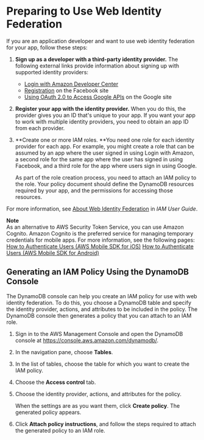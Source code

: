 # Preparing to Use Web Identity Federation<a name="WIF.PreparingForUse"></a>

If you are an application developer and want to use web identity federation for your app, follow these steps:

1. **Sign up as a developer with a third\-party identity provider\.** The following external links provide information about signing up with supported identity providers:
   + [Login with Amazon Developer Center](http://login.amazon.com/)
   + [Registration](https://developers.facebook.com/docs/plugins/registration/) on the Facebook site
   + [Using OAuth 2\.0 to Access Google APIs](https://developers.google.com/accounts/docs/OAuth2) on the Google site

1. **Register your app with the identity provider\.** When you do this, the provider gives you an ID that's unique to your app\. If you want your app to work with multiple identity providers, you need to obtain an app ID from each provider\.

1. **Create one or more IAM roles\. **You need one role for each identity provider for each app\. For example, you might create a role that can be assumed by an app where the user signed in using Login with Amazon, a second role for the same app where the user has signed in using Facebook, and a third role for the app where users sign in using Google\.

   As part of the role creation process, you need to attach an IAM policy to the role\. Your policy document should define the DynamoDB resources required by your app, and the permissions for accessing those resources\.

For more information, see [About Web Identity Federation](https://docs.aws.amazon.com/IAM/latest/UserGuide/id_roles_providers_oidc.html) in *IAM User Guide*\. 

**Note**  
As an alternative to AWS Security Token Service, you can use Amazon Cognito\. Amazon Cognito is the preferred service for managing temporary credentials for mobile apps\. For more information, see the following pages:  
[How to Authenticate Users \(AWS Mobile SDK for iOS\)](https://docs.aws.amazon.com/mobile/sdkforios/developerguide/cognito-auth.html)
[How to Authenticate Users \(AWS Mobile SDK for Android\)](https://docs.aws.amazon.com/mobile/sdkforandroid/developerguide/cognito-auth.html)

## Generating an IAM Policy Using the DynamoDB Console<a name="WIF.PreparingForUse.DDBConsole"></a>

The DynamoDB console can help you create an IAM policy for use with web identity federation\. To do this, you choose a DynamoDB table and specify the identity provider, actions, and attributes to be included in the policy\. The DynamoDB console then generates a policy that you can attach to an IAM role\.

1. Sign in to the AWS Management Console and open the DynamoDB console at [https://console\.aws\.amazon\.com/dynamodb/](https://console.aws.amazon.com/dynamodb/)\.

1. In the navigation pane, choose **Tables**\.

1. In the list of tables, choose the table for which you want to create the IAM policy\.

1. Choose the **Access control** tab\.

1. Choose the identity provider, actions, and attributes for the policy\.

   When the settings are as you want them, click **Create policy**\. The generated policy appears\.

1. Click **Attach policy instructions**, and follow the steps required to attach the generated policy to an IAM role\.
